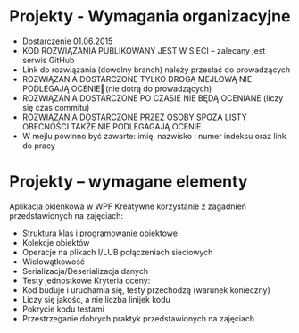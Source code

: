 # Projekty - Wymagania organizacyjne
* Dostarczenie 01.06.2015
* KOD ROZWIĄZANIA PUBLIKOWANY JEST W SIECI – zalecany jest serwis GitHub
* Link do rozwiązania (dowolny branch) należy przesłać do prowadzących
* ROZWIĄZANIA DOSTARCZONE TYLKO DROGĄ MEJLOWĄ NIE PODLEGAJĄ OCENIE(nie dotrą do prowadzących)
* ROZWIĄZANIA DOSTARCZONE PO CZASIE NIE BĘDĄ OCENIANE (liczy się czas commitu)
* ROZWIĄZANIA DOSTARCZONE PRZEZ OSOBY SPOZA LISTY OBECNOŚCI TAKŻE NIE PODLEGAGAJĄ OCENIE
* W mejlu powinno być zawarte: imię, nazwisko i numer indeksu oraz link do pracy

# Projekty – wymagane elementy
Aplikacja okienkowa w WPF
Kreatywne korzystanie z zagadnień przedstawionych na zajęciach:
* Struktura klas i programowanie obiektowe
* Kolekcje obiektów
* Operacje na plikach I/LUB połączeniach sieciowych
* Wielowątkowość
* Serializacja/Deserializacja danych
* Testy jednostkowe
Kryteria oceny:
* Kod buduje i uruchamia się, testy przechodzą (warunek konieczny)
* Liczy się jakość, a nie liczba linijek kodu
* Pokrycie kodu testami
* Przestrzeganie dobrych praktyk przedstawionych na zajęciach

